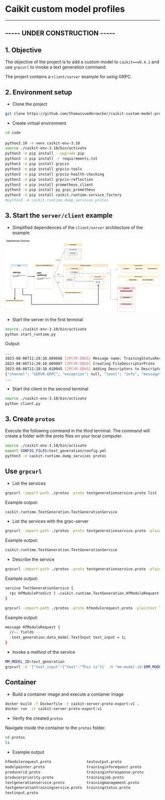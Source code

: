 # Caikit custom model profiles

----------------------------------
----- **UNDER CONSTRUCTION** -----
----------------------------------

## 1. Objective

The objective of the project is to add a custom model to `caikit==v0.4.1` and use `grpcurl` to invoke a text generation command.

The project contains a `client/server` example for using GRPC. 

## 2. Environment setup

* Clone the project

```sh
git clone https://github.com/thomassuedbroecker/caikit-custom-model-protofiles.git
```

* Create virtual environment

```sh
cd code

python3.10 -m venv caikit-env-3.10
source ./caikit-env-3.10/bin/activate
python3 -m pip install --upgrade pip
python3 -m pip install -r requirements.txt
python3 -m pip install grpcio
python3 -m pip install grpcio-tools
python3 -m pip install grpcio-health-checking
python3 -m pip install grpcio-reflection
python3 -m pip install prometheus_client
python3 -m pip install py_grpc_prometheus
python3 -m pip install caikit.runtime.service_factory
#python3 -m caikit.runtime.dump_services protos
```

## 3. Start the `server/client` example

* Simplified dependences of the `client/server` architecture of the example

![](/images/caikit-simplifed-dependencies-overview-2023-05-25-example-client-server-depencencies.drawio.png)

* Start the server in the first terminal

```sh
source ./caikit-env-3.10/bin/activate
python start_runtime.py
```

Output:

```sh
...
2023-08-06T11:28:10.609698 [2PCVR:DBUG] Message name: TrainingStatusResponse
2023-08-06T11:28:10.609997 [2PCVR:DBUG] Creating FileDescriptorProto
2023-08-06T11:28:10.610045 [2PCVR:DBUG] Adding Descriptors to DescriptorPool
{"channel": "SERVR-GRPC", "exception": null, "level": "info", "message": "Serving prometheus metrics on port 8086", "num_indent": 0, "thread_id": 140704560412224, "timestamp": "2023-08-06T11:28:10.623832"}
...
```

* Start the client in the second terminal

```sh
source ./caikit-env-3.10/bin/activate
python client.py
```

## 3. Create `protos`

Execute the following command in the third terminal.
The command will create a folder with the proto files on your local computer.

```sh
source ./caikit-env-3.10/bin/activate
export CONFIG_FILES=text_generation/config.yml
python3 -m caikit.runtime.dump_services protos
```

## Use `grpcurl`

* List the services

```sh
grpcurl -import-path ./protos -proto textgenerationservice.proto list
```

Example output:

```sh
caikit.runtime.TextGeneration.TextGenerationService
```

* List the services with the grpc-server

```sh
grpcurl -import-path ./protos -proto textgenerationservice.proto -plaintext localhost:8085 list
```

Example output:

```sh
caikit.runtime.TextGeneration.TextGenerationService
```

* Describe the service

```sh
grpcurl -import-path ./protos -proto textgenerationservice.proto -plaintext localhost:8085 describe caikit.runtime.TextGeneration.TextGenerationService
```

Example output:

```sh
service TextGenerationService {
  rpc HfModulePredict ( .caikit.runtime.TextGeneration.HfModuleRequest ) returns ( .text_generation.data_model.TextOutput );
}
```

```sh
grpcurl -import-path ./protos -proto hfmodulerequest.proto -plaintext localhost:8085 describe caikit.runtime.TextGeneration.HfModuleRequest
```

Example output:

```sh
message HfModuleRequest {
  //-- fields --
  .text_generation.data_model.TextInput text_input = 1;
}
```

* Invoke a method of the service

```sh
MM_MODEL_ID=text_generation
grpcurl -d '{"text_input":{"text":"This is"}}' -H "mm-model-id:$MM_MODEL_ID" -import-path ./protos -proto textgenerationservice.proto -plaintext localhost:8085 caikit.runtime.TextGeneration.TextGenerationService/HfModulePredict
```

## Container

* Build a container image and execute a container image

```sh
docker build -f Dockerfile -t caikit-server-proto-export:v1 .
docker run -it caikit-server-proto-export:v1
```

* Verify the created `protos`

Navigate inside the container to the `protos` folder.

```sh
cd protos
ls
```

* Example output

```sh
hfmodulerequest.proto                textoutput.proto
modelpointer.proto                   traininginforequest.proto
producerid.proto                     traininginforesponse.proto
producerpriority.proto               trainingjob.proto
textgenerationservice.proto          trainingmanagement.proto
textgenerationtrainingservice.proto  trainingstatus.proto
textinput.proto
```

